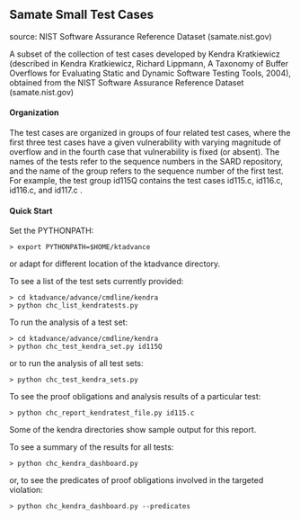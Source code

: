 ## Samate Small Test Cases
source: NIST Software Assurance Reference Dataset (samate.nist.gov)

A subset of the collection of test cases developed by Kendra Kratkiewicz
(described in Kendra Kratkiewicz, Richard Lippmann, A Taxonomy of Buffer Overflows
for Evaluating Static and Dynamic Software Testing Tools, 2004), obtained
from the NIST Software Assurance Reference Dataset (samate.nist.gov)

#### Organization
The test cases are organized in groups of four related test cases, where the
first three test cases have a given vulnerability with varying magnitude of
overflow and in the fourth case that vulnerability is fixed (or absent). The
names of the tests refer to the sequence numbers in the SARD repository, and
the name of the group refers to the sequence number of the first test. For
example, the test group id115Q contains the test cases id115.c, id116.c,
id116.c, and id117.c . 

#### Quick Start
Set the PYTHONPATH:
```
> export PYTHONPATH=$HOME/ktadvance
```
or adapt for different location of the ktadvance directory.

To see a list of the test sets currently provided:
```
> cd ktadvance/advance/cmdline/kendra
> python chc_list_kendratests.py
```
To run the analysis of a test set:
```
> cd ktadvance/advance/cmdline/kendra
> python chc_test_kendra_set.py id115Q
```
or to run the analysis of all test sets:
```
> python chc_test_kendra_sets.py
```
To see the proof obligations and analysis results of a particular
test:
```
> python chc_report_kendratest_file.py id115.c
```
Some of the kendra directories show sample output for this report.

To see a summary of the results for all tests:
```
> python chc_kendra_dashboard.py
```
or, to see the predicates of proof obligations involved in the
targeted violation:
```
> python chc_kendra_dashboard.py --predicates
```

